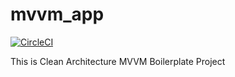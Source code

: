 # mvvm_app
[![CircleCI](https://circleci.com/gh/circleci/circleci-docs.svg?style=svg)](https://github.com/alexmalishev270896/mvvm_app)

This is Clean Architecture MVVM Boilerplate Project
